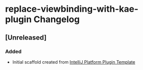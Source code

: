<!-- Keep a Changelog guide -> https://keepachangelog.com -->

# replace-viewbinding-with-kae-plugin Changelog

## [Unreleased]
### Added
- Initial scaffold created from [IntelliJ Platform Plugin Template](https://github.com/JetBrains/intellij-platform-plugin-template)
